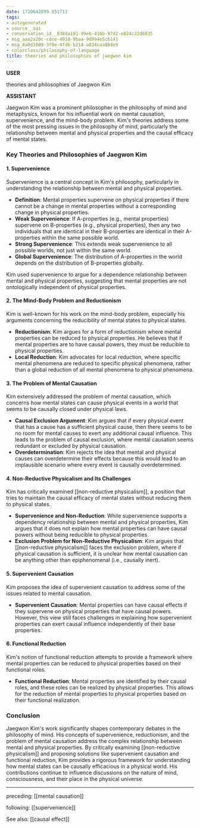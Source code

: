 ```yaml
---
date: 1720642899.851713
tags:
- autogenerated
- source__oai
- conversation_id__838da191-99eb-416b-97d2-e024c22d6035
- msg_aaa2a20c-cdce-4918-9baa-9d994e5c6141
- msg_8a0d1089-3f0e-4fdb-b214-a834caa884e9
- colorclass/philosophy-of-language
title: theories and philosophies of jaegwon kim
---
```


**USER**

theories and philosophies of Jaegwon Kim


**ASSISTANT**

Jaegwon Kim was a prominent philosopher in the philosophy of mind and metaphysics, known for his influential work on mental causation, supervenience, and the mind-body problem. Kim's theories address some of the most pressing issues in the philosophy of mind, particularly the relationship between mental and physical properties and the causal efficacy of mental states.

### Key Theories and Philosophies of Jaegwon Kim

#### 1. Supervenience

Supervenience is a central concept in Kim's philosophy, particularly in understanding the relationship between mental and physical properties.

- **Definition**: Mental properties supervene on physical properties if there cannot be a change in mental properties without a corresponding change in physical properties.
- **Weak Supervenience**: If A-properties (e.g., mental properties) supervene on B-properties (e.g., physical properties), then any two individuals that are identical in their B-properties are identical in their A-properties within the same possible world.
- **Strong Supervenience**: This extends weak supervenience to all possible worlds, not just within the same world.
- **Global Supervenience**: The distribution of A-properties in the world depends on the distribution of B-properties globally.

Kim used supervenience to argue for a dependence relationship between mental and physical properties, suggesting that mental properties are not ontologically independent of physical properties.

#### 2. The Mind-Body Problem and Reductionism

Kim is well-known for his work on the mind-body problem, especially his arguments concerning the reducibility of mental states to physical states.

- **Reductionism**: Kim argues for a form of reductionism where mental properties can be reduced to physical properties. He believes that if mental properties are to have causal powers, they must be reducible to physical properties.
- **Local Reduction**: Kim advocates for local reduction, where specific mental phenomena are reduced to specific physical phenomena, rather than a global reduction of all mental phenomena to physical phenomena.

#### 3. The Problem of Mental Causation

Kim extensively addressed the problem of mental causation, which concerns how mental states can cause physical events in a world that seems to be causally closed under physical laws.

- **Causal Exclusion Argument**: Kim argues that if every physical event that has a cause has a sufficient physical cause, then there seems to be no room for mental causes to exert any additional causal influence. This leads to the problem of causal exclusion, where mental causation seems redundant or excluded by physical causation.
- **Overdetermination**: Kim rejects the idea that mental and physical causes can overdetermine their effects because this would lead to an implausible scenario where every event is causally overdetermined.

#### 4. Non-Reductive Physicalism and Its Challenges

Kim has critically examined [[non-reductive physicalism]], a position that tries to maintain the causal efficacy of mental states without reducing them to physical states.

- **Supervenience and Non-Reduction**: While supervenience supports a dependency relationship between mental and physical properties, Kim argues that it does not explain how mental properties can have causal powers without being reducible to physical properties.
- **Exclusion Problem for Non-Reductive Physicalism**: Kim argues that [[non-reductive physicalism]] faces the exclusion problem, where if physical causation is sufficient, it is unclear how mental causation can be anything other than epiphenomenal (i.e., causally inert).

#### 5. Supervenient Causation

Kim proposes the idea of supervenient causation to address some of the issues related to mental causation.

- **Supervenient Causation**: Mental properties can have causal effects if they supervene on physical properties that have causal powers. However, this view still faces challenges in explaining how supervenient properties can exert causal influence independently of their base properties.

#### 6. Functional Reduction

Kim's notion of functional reduction attempts to provide a framework where mental properties can be reduced to physical properties based on their functional roles.

- **Functional Reduction**: Mental properties are identified by their causal roles, and these roles can be realized by physical properties. This allows for the reduction of mental properties to physical properties based on their functional realization.

### Conclusion

Jaegwon Kim's work significantly shapes contemporary debates in the philosophy of mind. His concepts of supervenience, reductionism, and the problem of mental causation address the complex relationship between mental and physical properties. By critically examining [[non-reductive physicalism]] and proposing solutions like supervenient causation and functional reduction, Kim provides a rigorous framework for understanding how mental states can be causally efficacious in a physical world. His contributions continue to influence discussions on the nature of mind, consciousness, and their place in the physical universe.


---

preceding: [[mental causation]]  


following: [[supervenience]]

See also: [[causal effect]]